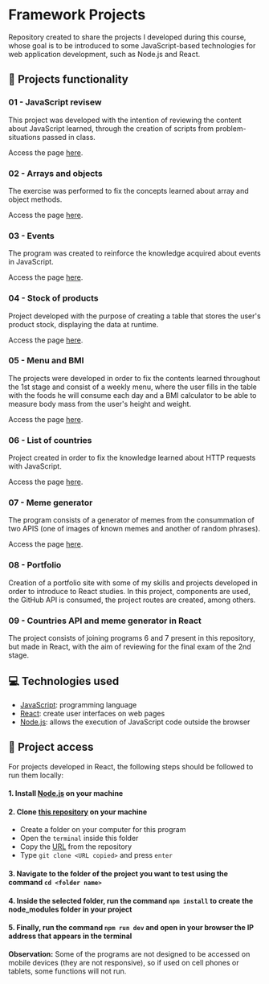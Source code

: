 # Framework Projects
Repository created to share the projects I developed during this course, whose goal is to be introduced to some JavaScript-based technologies for web application development, such as Node.js and React.

## 🔨 Projects functionality

### 01 - JavaScript revisew
This project was developed with the intention of reviewing the content about JavaScript learned, through the creation of scripts from problem-situations passed in class.

Access the page [here](https://01-javascript-review.surge.sh/).

### 02 - Arrays and objects
The exercise was performed to fix the concepts learned about array and object methods.

Access the page [here](https://02-array-and-object-exercises.surge.sh/).

### 03 - Events
The program was created to reinforce the knowledge acquired about events in JavaScript.

Access the page [here](https://03-events-exercises.surge.sh/).

### 04 - Stock of products
Project developed with the purpose of creating a table that stores the user's product stock, displaying the data at runtime.

Access the page [here](https://04-stock-table.surge.sh/).

### 05 - Menu and BMI
The projects were developed in order to fix the contents learned throughout the 1st stage and consist of a weekly menu, where the user fills in the table with the foods he will consume each day and a BMI calculator to be able to measure body mass from the user's height and weight.

Access the page [here](https://05-menu-and-bmi-projects.surge.sh/).

### 06 - List of countries
Project created in order to fix the knowledge learned about HTTP requests with JavaScript.

Access the page [here](https://06-countries-api.surge.sh/).

### 07 - Meme generator
The program consists of a generator of memes from the consummation of two APIS (one of images of known memes and another of random phrases).

Access the page [here](https://07-meme-generator.surge.sh/).

### 08 - Portfolio
Creation of a portfolio site with some of my skills and projects developed in order to introduce to React studies. In this project, components are used, the GitHub API is consumed, the project routes are created, among others.

### 09 - Countries API and meme generator in React
The project consists of joining programs 6 and 7 present in this repository, but made in React, with the aim of reviewing for the final exam of the 2nd stage.

## 💻 Technologies used 
* [JavaScript](https://developer.mozilla.org/pt-BR/docs/Web/JavaScript): programming language
* [React](https://pt-br.react.dev/blog/2023/03/16/introducing-react-dev): create user interfaces on web pages
* [Node.js](https://nodejs.org/pt-br/docs): allows the execution of JavaScript code outside the browser

## 📁 Project access
For projects developed in React, the following steps should be followed to run them locally:

#### 1. Install [Node.js](https://nodejs.org/en/download) on your machine
#### 2. Clone [this repository](https://github.com/ArturColen/Cotemig-frameworks-works) on your machine
* Create a folder on your computer for this program
* Open the `terminal` inside this folder
* Copy the [URL](https://github.com/ArturColen/Cotemig-framework-works.git) from the repository
* Type `git clone <URL copied>` and press `enter`
#### 3. Navigate to the folder of the project you want to test using the command `cd <folder name>`
#### 4. Inside the selected folder, run the command `npm install` to create the node_modules folder in your project
#### 5. Finally, run the command `npm run dev` and open in your browser the IP address that appears in the terminal

**Observation:** Some of the programs are not designed to be accessed on mobile devices (they are not responsive), so if used on cell phones or tablets, some functions will not run.